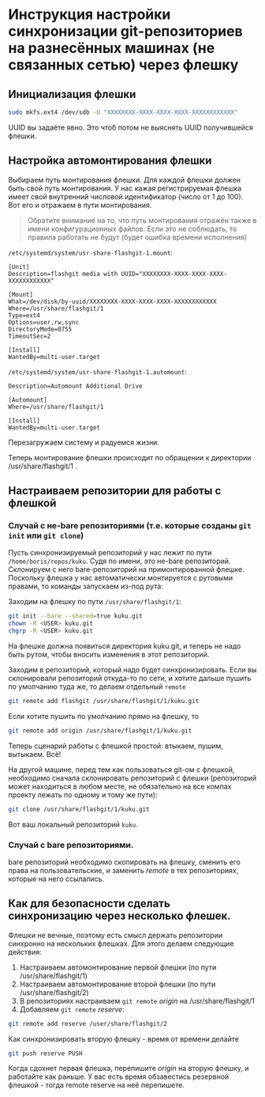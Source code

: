 # Инструкция настройки синхронизации git-репозиториев на разнесённых машинах (не связанных сетью) через флешку

## Инициализация флешки

```bash
sudo mkfs.ext4 /dev/sdb -U "XXXXXXXX-XXXX-XXXX-XXXX-XXXXXXXXXXXX"
```
UUID вы задаёте явно. Это чтоб потом не выяснять UUID получившейся флешки.

## Настройка автомонтирования флешки

Выбираем путь монтирования флешки. Для каждой флешки должен быть свой путь монтирования.
У нас кажая регистрируемая флешка имеет свой внутренний числовой идентификатор (число от 1 до 100). Вот его и отражаем в пути монтирования.
>Обратите внимание на то, что путь монтирования отражён также в имени конфигурационных файлов. Если это не соблюдать, то правила работать не будут (будет ошибка времени исполнения)

```/etc/systemd/system/usr-share-flashgit-1.mount```:
```
[Unit]
Description=flashgit media with UUID="XXXXXXXX-XXXX-XXXX-XXXX-XXXXXXXXXXXX"

[Mount]
What=/dev/disk/by-uuid/XXXXXXXX-XXXX-XXXX-XXXX-XXXXXXXXXXXX
Where=/usr/share/flashgit/1
Type=ext4
Options=user,rw,sync
DirectoryMode=0755
TimeoutSec=2

[Install]
WantedBy=multi-user.target
```

```/etc/systemd/system/usr-share-flashgit-1.automount```:
```
Description=Automount Additional Drive

[Automount]
Where=/usr/share/flashgit/1

[Install]
WantedBy=multi-user.target
```

Перезагружаем систему и радуемся жизни.

Теперь монтирование флешки происходит по обращении к директории /usr/share/flashgit/1 .

## Настраиваем репозитории для работы с флешкой

### Случай с не-bare репозиториями (т.е. которые созданы ```git init``` или ```git clone```)

Пусть синхронизируемый репозиторий у нас лежит по пути ```/home/boris/repos/kuku```. Судя по имени, это не-bare репозиторий.
Склонируем с него bare-репозиторий на примонтированной флешке. Поскольку флешка у нас автоматически монтируется с рутовыми правами, то команды запускаем из-под рута:

Заходим на флешку по пути ```/usr/share/flashgit/1```:
```bash
git init --bare --shared=true kuku.git
chown -R <USER> kuku.git
chgrp -R <USER> kuku.git
```
На флешке должнa появиться директория kuku.git, и теперь не надо быть рутом, чтобы вносить изменения в этот репозиторий.

Заходим в репозиторий, который надо будет синхронизировать.
Если вы склонировали репозиторий откуда-то по сети, и хотите дальше пушить по умолчанию туда же, то делаем отдельный ```remote```
```bash
git remote add flashgit /usr/share/flashgit/1/kuku.git
```

Если хотите пушить по умолчанию прямо на флешку, то
```bash
git remote add origin /usr/share/flashgit/1/kuku.git
```
Теперь сценарий работы с флешкой простой: втыкаем, пушим, вытыкаем. Всё!

На другой машине, перед тем как пользоваться git-ом с флешкой, необходимо сначала склонировать репозиторий с флешки (репозиторий может находиться в любом месте, не обязательно на все компах проекту лежать по одному и тому же пути):
```bash
git clone /usr/share/flashgit/1/kuku.git
```
Вот ваш локальный репозиторий ```kuku```.

### Случай с bare репозиториями.

bare репозиторий необходимо скопировать на флешку, сменить его права на пользовательские, и заменить *remote* в тех репозиториях, которые на него ссылались.

## Как для безопасности сделать синхронизацию через несколько флешек.

Флешки не вечные, поэтому есть смысл держать репозитории синхронно на нескольких флешках.
Для этого делаем следующие действия:
1. Настраиваем автомонтирование первой флешки (по пути /usr/share/flashgit/1)
2. Настраиваем автомонтирование второй флешки (по пути /usr/share/flashgit/2)
3. В репозиториях настраиваем ```git remote``` *origin* на /usr/share/flashgit/1
4. Добавляем ```git remote``` *reserve*:
```bash
git remote add reserve /user/share/flashgit/2
```
Как синхронизировать вторую флешку - время от времени делайте
```bash
git push reserve PUSH
```
Когда сдохнет первая флешка, перепишите *origin* на вторую флешку, и работайте как раньше. У вас есть время обзавестись резервной флешкой - тогда remote reserve на неё перепишете.
